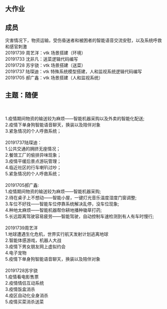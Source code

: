 ## 大作业

## 成员

灾害情况下，物资运输，受伤昏迷者和被困者的智能语音交流安慰，以及系统呼救和感官刺激
<br>
20191739 周艺洋：vtk 场景搭建（环境）
<br>
20191733 沈非凡：送菜逻辑代码编写
<br>
20191728 苏宇骁：vtk 场景搭建（送菜）
<br>
20191737 陆琛迪：vtk 特殊系统模型搭建，人和监视系统逻辑代码编写
<br>
20191705 郝广鑫：vtk 场景搭建（人和监视系统）
<br>

## 主题：随便

<br>
<br>
1.疫情期间物资的输送较为麻烦——智能机器采购以及外卖的智能化配送;
<br>
2.疫情下单身狗智能语音聊天，换装以及陪伴对象
<br>
3.紧急情况的个人呼救系统；
<br>
<br>
20191737陆琛迪：
<br>
1.公共交通的拥挤无座情况；
<br>
2.餐馆工厂的偷排异味现象；
<br>
3.疫情平缓后景点游玩管理；
<br>
4.临近社区的行车喇叭过吵；
<br>
5.紧急情况的个人呼救系统；
<br>
<br>
20191705郝广鑫:
<br>
1.疫情期间物资的输送较为麻烦——智能机器采购;
<br>
2.待在桌子上不想动——智能小屋，一键灯光音乐温度湿度门窗调整;
<br>
3.车位不好找——智能车位停靠系统解决乱停，没车位现象;
<br>
4.种地太麻烦——智能机器帮你耕地播种锄草打药;
<br>
5.长远距离驾驶容易疲劳——智能驾驶，自动控制车速检测到有人有车时慢行;
<br>
<br>
20191739周艺洋
<br>
1.地球遭遇生化危机，世界实行航天发射计划逃离地球
<br>
2.智能体感游戏，机器人大战
<br>
3.疫情下男女朋友网上虚拟约会
<br>
4.电子宠物
<br>
5.疫情下单身狗智能语音聊天，换装以及陪伴对象
<br>
<br>
20191728苏宇骁
<br>
1.疫情看电影售票
<br>
2.疫情情侣互动系统
<br>
3.疫情饭盒消杀
<br>
4.疫区自动化全身消杀
<br>
5.疫情买菜消杀送菜
<br>
